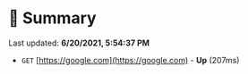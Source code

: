 # 📖 Summary
Last updated: **6/20/2021, 5:54:37 PM**

- `GET` [https://google.com](https://google.com) - **Up** (207ms)
